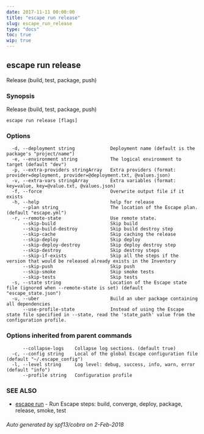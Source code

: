 ```yaml
---
date: 2017-11-11 00:00:00
title: "escape run release"
slug: escape_run_release
type: "docs"
toc: true
wip: true
---
```

## escape run release

Release (build, test, package, push)

### Synopsis


Release (build, test, package, push)

```
escape run release [flags]
```

### Options

```
  -d, --deployment string             Deployment name (default is the package's "project/name")
  -e, --environment string            The logical environment to target (default "dev")
  -p, --extra-providers stringArray   Extra providers (format: provider=deployment, provider=@deployment.txt, @values.json)
  -v, --extra-vars stringArray        Extra variables (format: key=value, key=@value.txt, @values.json)
  -f, --force                         Overwrite output file if it exists
  -h, --help                          help for release
      --plan string                   The location of the Escape plan. (default "escape.yml")
  -r, --remote-state                  Use remote state.
      --skip-build                    Skip build
      --skip-build-destroy            Skip build destroy step
      --skip-cache                    Skip caching the release
      --skip-deploy                   Skip deploy
      --skip-deploy-destroy           Skip deploy destroy step
      --skip-destroy                  Skip destroy steps
      --skip-if-exists                Skip all the steps if the version that would be released already exists in the Inventory
      --skip-push                     Skip push
      --skip-smoke                    Skip smoke tests
      --skip-tests                    Skip tests
  -s, --state string                  Location of the Escape state file (ignored when --remote-state is set) (default "escape_state.json")
  -u, --uber                          Build an uber package containing all dependencies
      --use-profile-state             Instead of using the Escape state file specified in --state, read the 'state_path' value from the configuration profile.
```

### Options inherited from parent commands

```
      --collapse-logs    Collapse log sections. (default true)
  -c, --config string    Local of the global Escape configuration file (default "~/.escape_config")
  -l, --level string     Log level: debug, success, info, warn, error (default "info")
      --profile string   Configuration profile
```

### SEE ALSO
* [escape run](../escape_run/)	 - Run Escape steps: build, converge, deploy, package, release, smoke, test

###### Auto generated by spf13/cobra on 2-Feb-2018
